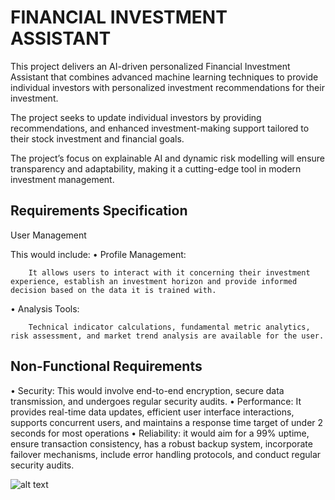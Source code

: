 # FINANCIAL INVESTMENT ASSISTANT

This project delivers an AI-driven personalized Financial Investment Assistant that combines  advanced machine learning techniques to provide individual investors with personalized investment recommendations for their investment.

The project seeks to update individual investors by providing recommendations, and enhanced investment-making support tailored to their stock investment and financial goals.

The project’s focus on explainable AI and dynamic risk modelling will ensure transparency and adaptability, making it a cutting-edge tool in modern investment management.

## Requirements Specification
 
User Management

This would include:
•	Profile Management: 

        It allows users to interact with it concerning their investment experience, establish an investment horizon and provide informed decision based on the data it is trained with.

•	Analysis Tools: 

        Technical indicator calculations, fundamental metric analytics, risk assessment, and market trend analysis are available for the user.

## Non-Functional Requirements

•	Security: This would involve end-to-end encryption, secure data transmission, and undergoes regular security audits.
•	Performance: It provides real-time data updates, efficient user interface interactions, supports concurrent users, and maintains a response time target of under 2 seconds for most operations
•	Reliability: it would aim for a 99% uptime, ensure transaction consistency, has a robust backup system, incorporate failover mechanisms, include error handling protocols, and conduct regular security audits.

![alt text](image-1.png)














